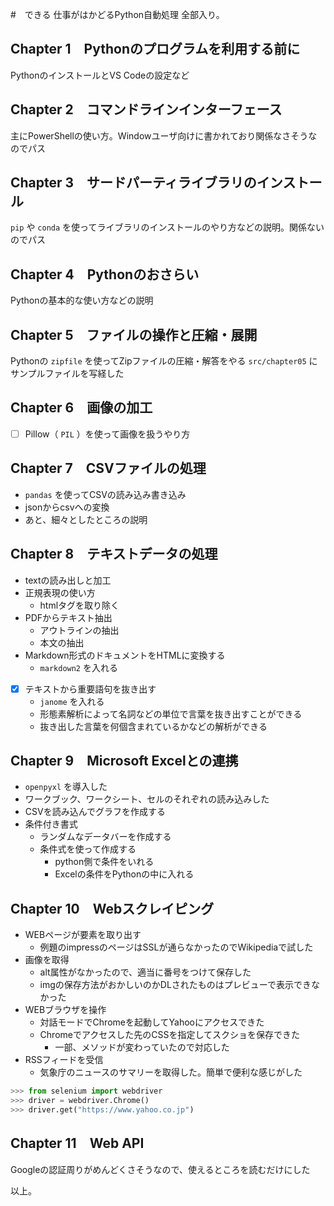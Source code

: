 #　できる 仕事がはかどるPython自動処理 全部入り。

## Chapter 1　Pythonのプログラムを利用する前に

PythonのインストールとVS Codeの設定など

## Chapter 2　コマンドラインインターフェース

主にPowerShellの使い方。Windowユーザ向けに書かれており関係なさそうなのでパス

## Chapter 3　サードパーティライブラリのインストール

`pip` や `conda` を使ってライブラリのインストールのやり方などの説明。関係ないのでパス

## Chapter 4　Pythonのおさらい

Pythonの基本的な使い方などの説明

## Chapter 5　ファイルの操作と圧縮・展開

Pythonの `zipfile` を使ってZipファイルの圧縮・解答をやる
`src/chapter05` にサンプルファイルを写経した

## Chapter 6　画像の加工

- [ ] Pillow（ `PIL` ）を使って画像を扱うやり方

## Chapter 7　CSVファイルの処理

- `pandas` を使ってCSVの読み込み書き込み
- jsonからcsvへの変換
- あと、細々としたところの説明

## Chapter 8　テキストデータの処理

- textの読み出しと加工
- 正規表現の使い方
  - htmlタグを取り除く
- PDFからテキスト抽出
  - アウトラインの抽出
  - 本文の抽出
- Markdown形式のドキュメントをHTMLに変換する
  - `markdown2` を入れる
- [x] テキストから重要語句を抜き出す
  - `janome` を入れる
  - 形態素解析によって名詞などの単位で言葉を抜き出すことができる
  - 抜き出した言葉を何個含まれているかなどの解析ができる

## Chapter 9　Microsoft Excelとの連携

- `openpyxl` を導入した
- ワークブック、ワークシート、セルのそれぞれの読み込みした
- CSVを読み込んでグラフを作成する
- 条件付き書式
  - ランダムなデータバーを作成する
  - 条件式を使って作成する
    - python側で条件をいれる
    - Excelの条件をPythonの中に入れる

## Chapter 10　Webスクレイピング

- WEBページが要素を取り出す
  - 例題のimpressのページはSSLが通らなかったのでWikipediaで試した
- 画像を取得
  - alt属性がなかったので、適当に番号をつけて保存した
  - imgの保存方法がおかしいのかDLされたものはプレビューで表示できなかった
- WEBブラウザを操作
  - 対話モードでChromeを起動してYahooにアクセスできた
  - Chromeでアクセスした先のCSSを指定してスクショを保存できた
    - 一部、メソッドが変わっていたので対応した
- RSSフィードを受信
  - 気象庁のニュースのサマリーを取得した。簡単で便利な感じがした

```python
>>> from selenium import webdriver
>>> driver = webdriver.Chrome()
>>> driver.get("https://www.yahoo.co.jp")
```

## Chapter 11　Web API

Googleの認証周りがめんどくさそうなので、使えるところを読むだけにした


以上。